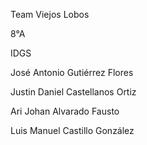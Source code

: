 Team Viejos Lobos  

8°A

IDGS

José Antonio Gutiérrez Flores

Justin Daniel Castellanos Ortiz

Ari Johan Alvarado Fausto

Luis Manuel Castillo González
